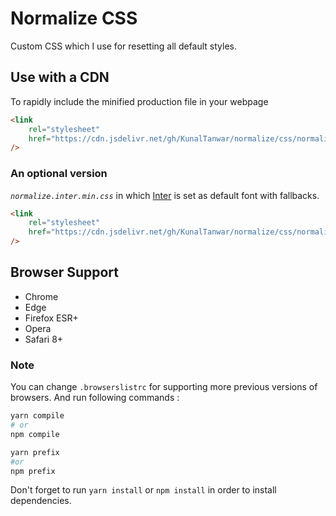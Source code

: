# Normalize CSS

Custom CSS which I use for resetting all default styles.

## Use with a CDN

To rapidly include the minified production file in your webpage

```html
<link
    rel="stylesheet"
    href="https://cdn.jsdelivr.net/gh/KunalTanwar/normalize/css/normalize.min.css"
/>
```

### An optional version

_`normalize.inter.min.css`_ in which [Inter](https://github.com/rsms/inter) is set as default font with fallbacks.

```html
<link
    rel="stylesheet"
    href="https://cdn.jsdelivr.net/gh/KunalTanwar/normalize/css/normalize.inter.min.css"
/>
```

## Browser Support

-   Chrome
-   Edge
-   Firefox ESR+
-   Opera
-   Safari 8+

### Note

You can change `.browserslistrc` for supporting more previous versions of browsers. And run following commands :

```bash
yarn compile
# or
npm compile

yarn prefix
#or
npm prefix
```

Don't forget to run `yarn install` or `npm install` in order to install dependencies.
